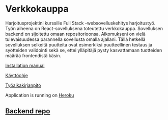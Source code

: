 # Verkkokauppa

Harjoitusprojektini kurssille Full Stack -websovelluskehitys harjoitustyö. Työn aiheena on React-sovelluksena toteutettu verkkokauppa. Sovelluksen backend on sijoitettu omaan repositorioonsa.
  Aikomukseni on vielä tulevaisuudessa parannella sovellusta omalla ajallani. Tällä hetkellä sovelluksen selkeitä puutteita ovat esimerkiksi puutteellinen testaus ja syötteiden validointi sekä se, ettei ylläpitäjä pysty kasvattamaan tuotteiden määrää frontendistä käsin.
  
[Installation manual](https://github.com/nettivastaava/Verkkokauppa/blob/master/documentation/installation.md)
  
[Käyttöohje](https://github.com/nettivastaava/Verkkokauppa/blob/master/documentation/kayttoohje.md)

[Työaikakirjanpito](https://github.com/nettivastaava/Verkkokauppa/blob/master/documentation/tuntikirjanpito.md)

Application is running on [Heroku](https://shielded-anchorage-20174.herokuapp.com/)

## [Backend repo](https://github.com/nettivastaava/Verkkokauppa-backend)
